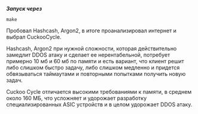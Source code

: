 ***Запуск через***
```
make
```

Пробовал Hashcash, Argon2, в итоге проанализировал интернет и выбрал CuckooCycle.

Hashcash, Argon2 при нужной сложности, которая действительно замедлит DDOS атаку и сделает ее нерентабельной, потребует примерно 10 мб и 60 мб по памяти и есть вариант, что клиент решит либо слишком быстро задачу, либо слишком медленно и придется обвязываться таймаутами и повторными попытками получить новую задач.

Cuckoo Cycle отличается высокими требованиями к памяти, в среднем около 160 МБ, что усложняет и удорожает разработку специализированных ASIC устройств и в целом удорожает DDOS атаку.